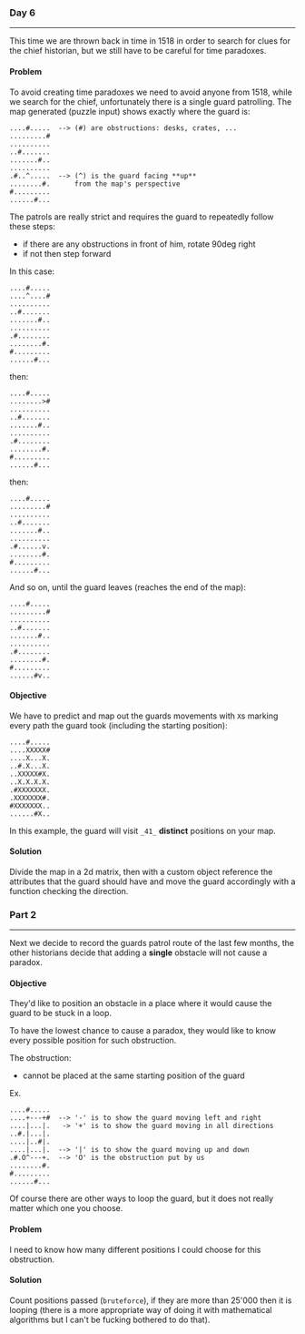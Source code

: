 ### Day 6
---
This time we are thrown back in time in 1518 in order to search for clues for the chief historian, but we still have to be careful for time paradoxes.
#### Problem
To avoid creating time paradoxes we need to avoid anyone from 1518, while we search for the chief, unfortunately there is a single guard patrolling. The map generated (puzzle input) shows exactly where the guard is:

```
....#.....  --> (#) are obstructions: desks, crates, ... 
.........#
..........
..#.......
.......#..
..........
.#..^.....  --> (^) is the guard facing **up** 
........#.      from the map's perspective
#.........
......#...
```

The patrols are really strict and requires the guard to repeatedly follow these steps:
- if there are any obstructions in front of him, rotate 90deg right
- if not then step forward

In this case:

```
....#.....
....^....#
..........
..#.......
.......#..
..........
.#........
........#.
#.........
......#...
```

then:

```
....#.....
........>#
..........
..#.......
.......#..
..........
.#........
........#.
#.........
......#...
```

then:

```
....#.....
.........#
..........
..#.......
.......#..
..........
.#......v.
........#.
#.........
......#...
```

And so on, until the guard leaves (reaches the end of the map): 

```
....#.....
.........#
..........
..#.......
.......#..
..........
.#........
........#.
#.........
......#v..
```
#### Objective
We have to predict and map out the guards movements with `X`s marking every path the guard took (including the starting position):

```
....#.....
....XXXXX#
....X...X.
..#.X...X.
..XXXXX#X.
..X.X.X.X.
.#XXXXXXX.
.XXXXXXX#.
#XXXXXXX..
......#X..
```

In this example, the guard will visit `_41_` **distinct** positions on your map.
#### Solution
Divide the map in a 2d matrix, then with a custom object reference the attributes that the guard should have and move the guard accordingly with a function checking the direction.
### Part 2
---
Next we decide to record the guards patrol route of the last few months, the other historians decide that adding a **single** obstacle will not cause a paradox. 
#### Objective
They'd like to position an obstacle in a place where it would cause the guard to be stuck in a loop.

To have the lowest chance to cause a paradox, they would like to know every possible position for such obstruction.

The obstruction:
- cannot be placed at the same starting position of the guard

Ex.
```
....#.....
....+---+#  --> '-' is to show the guard moving left and right
....|...|.   -> '+' is to show the guard moving in all directions
..#.|...|.
....|..#|.
....|...|.  --> '|' is to show the guard moving up and down 
.#.O^---+.  --> 'O' is the obstruction put by us
........#.
#.........
......#...
```

Of course there are other ways to loop the guard, but it does not really matter which one you choose.
#### Problem
I need to know how many different positions I could choose for this obstruction.
#### Solution
Count positions passed (`bruteforce`), if they are more than 25'000 then it is looping (there is a more appropriate way of doing it with mathematical algorithms but I can't be fucking bothered to do that).